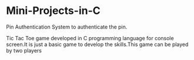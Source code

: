# Mini-Projects-in-C

Pin Authentication System to authenticate the pin.

Tic Tac Toe game developed in C programming language for console screen.It is just a basic game to develop the skills.This game can be played by two players 
